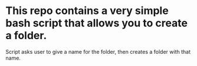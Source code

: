 # This repo contains a very simple bash script that allows you to create a folder.
Script asks user to give a name for the folder, then creates a folder with that name.
